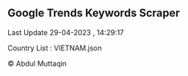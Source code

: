 

## Google Trends Keywords Scraper 
 
Last Update 29-04-2023 , 14:29:17

Country List :
VIETNAM.json



© Abdul Muttaqin 
